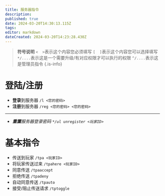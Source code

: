 ```yaml
---
title: 服务器指令
description: 
published: true
date: 2024-03-20T14:30:13.115Z
tags: 
editor: markdown
dateCreated: 2024-03-20T14:23:28.430Z
---
```


> **符号说明**
`<  >`表示这个内容您必须填写
`[  ]`表示这个内容您可以选择填写
`*/....`表示这是一个需要升级/有对应权限才可以执行的权限
`^/....`表示这是管理员指令
{.is-info}

# 登陆/注册
- **登录**到服务器 `/l <您的密码>`
- **注册**到服务器 `/reg <您的密码> <您的密码>`
---
- ***重置**服务器登录密码 `*/ul unregister <玩家ID>`*
# 基本指令
- 传送到玩家 `/tpa <玩家ID>`
- 将玩家传送过来 `/tpahere <玩家ID>`
- 同意传送 `/tpaaccept`
- 拒绝传送 `/tpadeny`
- 自动同意传送 `/tpauto`
- 接受/阻止传送请求 `/tptoggle`
